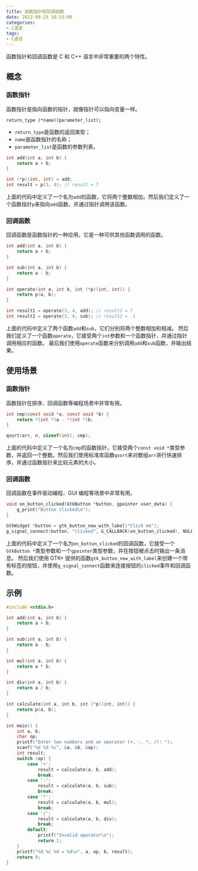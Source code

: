 ```yaml
---
title: 函数指针和回调函数
date: 2022-09-25 10:33:00
categories:
- C语言
tags:
- C语言
---
```


函数指针和回调函数是 C 和 C++ 语言中非常重要的两个特性。

## 概念

### 函数指针

函数指针是指向函数的指针，就像指针可以指向变量一样。

```
return_type (*name)(parameter_list);
```

- `return_type`是函数的返回类型；
- `name`是函数指针的名称；
- `parameter_list`是函数的参数列表。

```c
int add(int a, int b) {
    return a + b;
}

int (*p)(int, int) = add;
int result = p(3, 4); // result = 7
```

上面的代码中定义了一个名为`add`的函数，它将两个整数相加。然后我们定义了一个函数指针`p`来指向`add`函数，并通过指针调用该函数。

### 回调函数

回调函数是函数指针的一种应用，它是一种可供其他函数调用的函数。

```c
int add(int a, int b) {
    return a + b;
}

int sub(int a, int b) {
    return a - b;
}

int operate(int a, int b, int (*p)(int, int)) {
    return p(a, b);
}

int result1 = operate(3, 4, add); // result1 = 7
int result2 = operate(3, 4, sub); // result2 = -1
```

上面的代码中定义了两个函数`add`和`sub`，它们分别将两个整数相加和相减。
然后我们定义了一个函数`operate`，它接受两个`int`参数和一个函数指针，并通过指针调用相应的函数。
最后我们使用`operate`函数来分别调用`add`和`sub`函数，并输出结果。

## 使用场景

### 函数指针

函数指针在排序、回调函数等编程场景中非常有用。

```c
int cmp(const void *a, const void *b) {
    return *(int *)a - *(int *)b;
}

qsort(arr, n, sizeof(int), cmp);
```

上面的代码中定义了一个名为`cmp`的函数指针，它接受两个`const void *`类型参数，并返回一个整数。然后我们使用标准库函数`qsort`来对数组`arr`进行快速排序，并通过函数指针来比较元素的大小。

### 回调函数

回调函数在事件驱动编程、GUI 编程等场景中非常有用。

```c
void on_button_clicked(GtkButton *button, gpointer user_data) {
    g_print("Button clicked\n");
}

GtkWidget *button = gtk_button_new_with_label("Click me");
g_signal_connect(button, "clicked", G_CALLBACK(on_button_clicked), NULL);
```

上面的代码中定义了一个名为`on_button_clicked`的回调函数，它接受一个`GtkButton *`类型参数和一个`gpointer`类型参数，并在按钮被点击时输出一条消息。
然后我们使用 GTK+ 提供的函数`gtk_button_new_with_label`来创建一个带有标签的按钮，并使用`g_signal_connect`函数来连接按钮的`clicked`事件和回调函数。

## 示例

```c
#include <stdio.h>

int add(int a, int b) {
    return a + b;
}

int sub(int a, int b) {
    return a - b;
}

int mul(int a, int b) {
    return a * b;
}

int div(int a, int b) {
    return a / b;
}

int calculate(int a, int b, int (*p)(int, int)) {
    return p(a, b);
}

int main() {
    int a, b;
    char op;
    printf("Enter two numbers and an operator (+, -, *, /): ");
    scanf("%d %d %c", &a, &b, &op);
    int result;
    switch (op) {
        case '+':
            result = calculate(a, b, add);
            break;
        case '-':
            result = calculate(a, b, sub);
            break;
        case '*':
            result = calculate(a, b, mul);
            break;
        case '/':
            result = calculate(a, b, div);
            break;
        default:
            printf("Invalid operator\n");
            return 1;
    }
    printf("%d %c %d = %d\n", a, op, b, result);
    return 0;
}
```